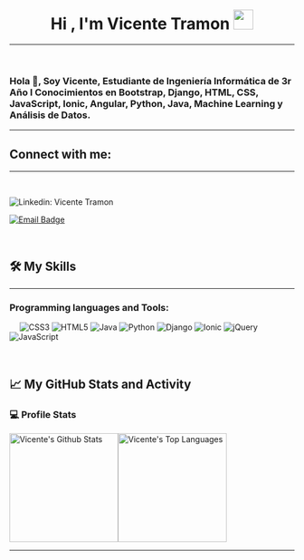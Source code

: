 <h1 align="center"><b>Hi , I'm Vicente Tramon </b><img src="https://media.giphy.com/media/hvRJCLFzcasrR4ia7z/giphy.gif" width="35"></h1>

-------------------
&emsp;
<h3 align="left">Hola 👋, Soy Vicente, Estudiante de Ingeniería Informática de 3r Año I Conocimientos en Bootstrap, Django, HTML, CSS, JavaScript, Ionic, Angular, Python, Java, Machine Learning y Análisis de Datos.
&emsp;

-------------------

## Connect with me:
-------------------

&emsp;
  
  ![Linkedin: Vicente Tramon](https://img.shields.io/badge/LinkedIn-0A66C2.svg?style=for-the-badge&logo=LinkedIn&logoColor=white)

  [![Email Badge](https://img.shields.io/badge/Gmail-EA4335.svg?style=for-the-badge&logo=Gmail&logoColor=white)](mailto:vicetramon@gmail.com)

&emsp;

## 🛠️ My Skills
-------------------
### Programming languages and Tools:
&emsp;
![CSS3](https://img.shields.io/badge/css3-%231572B6.svg?style=for-the-badge&logo=css3&logoColor=white)
![HTML5](https://img.shields.io/badge/html5-%23E34F26.svg?style=for-the-badge&logo=html5&logoColor=white)
![Java](https://img.shields.io/badge/java-%23ED8B00.svg?style=for-the-badge&logo=openjdk&logoColor=white)
![Python](https://img.shields.io/badge/python-3670A0?style=for-the-badge&logo=python&logoColor=ffdd54)
![Django](https://img.shields.io/badge/django-%23092E20.svg?style=for-the-badge&logo=django&logoColor=white)
![Ionic](https://img.shields.io/badge/Ionic-%233880FF.svg?style=for-the-badge&logo=Ionic&logoColor=white)
![jQuery](https://img.shields.io/badge/jquery-%230769AD.svg?style=for-the-badge&logo=jquery&logoColor=white)
![JavaScript](https://img.shields.io/badge/javascript-%23323330.svg?style=for-the-badge&logo=javascript&logoColor=%23F7DF1E)


&emsp;

## 📈 My GitHub Stats and Activity

### 💻 Profile Stats

<img alt="Vicente's Github Stats" src="https://github-readme-stats.vercel.app/api/?username=Sshavii&show_icons=true&include_all_commits=true&count_private=true&theme=react&hide_border=true&bg_color=1F222E&title_color=F85D7F&icon_color=F8D866" height="192px"/><img alt="Vicente's Top Languages" src="https://github-readme-stats.vercel.app/api/top-langs/?username=Sshavii&langs_count=8&layout=compact&theme=react&hide_border=true&bg_color=1F222E&title_color=F85D7F&icon_color=F8D866" height="192px"/>

------
